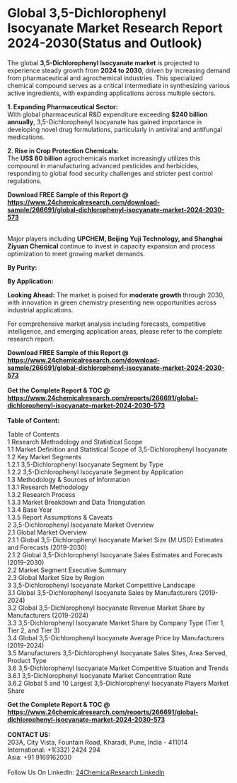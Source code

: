 <h1>Global 3,5-Dichlorophenyl Isocyanate Market Research Report 2024-2030(Status and Outlook)</h1><p>The global <strong>3,5-Dichlorophenyl Isocyanate market</strong> is projected to experience steady growth from <strong>2024 to 2030</strong>, driven by increasing demand from pharmaceutical and agrochemical industries. This specialized chemical compound serves as a critical intermediate in synthesizing various active ingredients, with expanding applications across multiple sectors.</p><p><strong>1. Expanding Pharmaceutical Sector:</strong><br>
With global pharmaceutical R&amp;D expenditure exceeding <strong>$240 billion annually</strong>, 3,5-Dichlorophenyl Isocyanate has gained importance in developing novel drug formulations, particularly in antiviral and antifungal medications.</p><p><strong>2. Rise in Crop Protection Chemicals:</strong><br>
The <strong>US$ 80 billion</strong> agrochemicals market increasingly utilizes this compound in manufacturing advanced pesticides and herbicides, responding to global food security challenges and stricter pest control regulations.</p><div><b>Download FREE Sample of this Report @ 
            <a href="https://www.24chemicalresearch.com/download-sample/266691/global-dichlorophenyl-isocyanate-market-2024-2030-573">
            https://www.24chemicalresearch.com/download-sample/266691/global-dichlorophenyl-isocyanate-market-2024-2030-573</a></b></div><br><p>Major players including <strong>UPCHEM, Beijing Yuji Technology, and Shanghai Ziyuan Chemical</strong> continue to invest in capacity expansion and process optimization to meet growing market demands.</p><p><strong>By Purity:</strong></p><p><strong>By Application:</strong></p><p><strong>Looking Ahead:</strong> The market is poised for <strong>moderate growth</strong> through 2030, with innovation in green chemistry presenting new opportunities across industrial applications.</p><p>For comprehensive market analysis including forecasts, competitive intelligence, and emerging application areas, please refer to the complete research report.</p><div><b>Download FREE Sample of this Report @ 
            <a href="https://www.24chemicalresearch.com/download-sample/266691/global-dichlorophenyl-isocyanate-market-2024-2030-573">
            https://www.24chemicalresearch.com/download-sample/266691/global-dichlorophenyl-isocyanate-market-2024-2030-573</a></b></div><br><div><b>Get the Complete Report & TOC @ 
            <a href="https://www.24chemicalresearch.com/reports/266691/global-dichlorophenyl-isocyanate-market-2024-2030-573">
            https://www.24chemicalresearch.com/reports/266691/global-dichlorophenyl-isocyanate-market-2024-2030-573</a></b></div><br>
            <b>Table of Content:</b><p>Table of Contents<br />
1 Research Methodology and Statistical Scope<br />
1.1 Market Definition and Statistical Scope of 3,5-Dichlorophenyl Isocyanate<br />
1.2 Key Market Segments<br />
1.2.1 3,5-Dichlorophenyl Isocyanate Segment by Type<br />
1.2.2 3,5-Dichlorophenyl Isocyanate Segment by Application<br />
1.3 Methodology & Sources of Information<br />
1.3.1 Research Methodology<br />
1.3.2 Research Process<br />
1.3.3 Market Breakdown and Data Triangulation<br />
1.3.4 Base Year<br />
1.3.5 Report Assumptions & Caveats<br />
2 3,5-Dichlorophenyl Isocyanate Market Overview<br />
2.1 Global Market Overview<br />
2.1.1 Global 3,5-Dichlorophenyl Isocyanate Market Size (M USD) Estimates and Forecasts (2019-2030)<br />
2.1.2 Global 3,5-Dichlorophenyl Isocyanate Sales Estimates and Forecasts (2019-2030)<br />
2.2 Market Segment Executive Summary<br />
2.3 Global Market Size by Region<br />
3 3,5-Dichlorophenyl Isocyanate Market Competitive Landscape<br />
3.1 Global 3,5-Dichlorophenyl Isocyanate Sales by Manufacturers (2019-2024)<br />
3.2 Global 3,5-Dichlorophenyl Isocyanate Revenue Market Share by Manufacturers (2019-2024)<br />
3.3 3,5-Dichlorophenyl Isocyanate Market Share by Company Type (Tier 1, Tier 2, and Tier 3)<br />
3.4 Global 3,5-Dichlorophenyl Isocyanate Average Price by Manufacturers (2019-2024)<br />
3.5 Manufacturers 3,5-Dichlorophenyl Isocyanate Sales Sites, Area Served, Product Type<br />
3.6 3,5-Dichlorophenyl Isocyanate Market Competitive Situation and Trends<br />
3.6.1 3,5-Dichlorophenyl Isocyanate Market Concentration Rate<br />
3.6.2 Global 5 and 10 Largest 3,5-Dichlorophenyl Isocyanate Players Market Share </p><div><b>Get the Complete Report & TOC @ 
            <a href="https://www.24chemicalresearch.com/reports/266691/global-dichlorophenyl-isocyanate-market-2024-2030-573">
            https://www.24chemicalresearch.com/reports/266691/global-dichlorophenyl-isocyanate-market-2024-2030-573</a></b></div><br><b>CONTACT US:</b><br>
            203A, City Vista, Fountain Road, Kharadi, Pune, India - 411014<br>
            International: +1(332) 2424 294<br>
            Asia: +91 9169162030 <br><br>
            Follow Us On LinkedIn: <a href="https://www.linkedin.com/company/24chemicalresearch/">24ChemicalResearch LinkedIn</a>